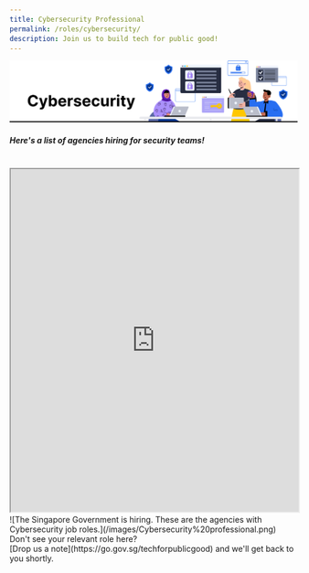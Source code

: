 ```yaml
---
title: Cybersecurity Professional
permalink: /roles/cybersecurity/
description: Join us to build tech for public good!
---
```

![](/images/Cybersecurity%20professional.png)
##### Here's a list of agencies hiring for security teams!
<br>
<iframe src="https://docs.google.com/spreadsheets/d/e/2PACX-1vRKeIHN2edATjW8zRU5HgoQ6UxtXEYtoeYa1PE2epVh4OlWr0fKP419IZieULRuMXWtNi5lseklG5br/pubhtml?gid=1330784393&amp;single=true&amp;widget=true&amp;headers=false" width="100%" height="600"></iframe>
![The Singapore Government is hiring. These are the agencies with Cybersecurity job roles.](/images/Cybersecurity%20professional.png)
<br> Don't see your relevant role here? <br> [Drop us a note](https://go.gov.sg/techforpublicgood) and we'll get back to you shortly.